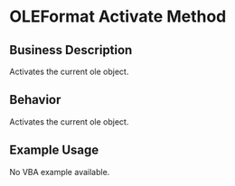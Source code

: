 # OLEFormat Activate Method

## Business Description
Activates the current ole object.

## Behavior
Activates the current ole object.

## Example Usage
No VBA example available.
